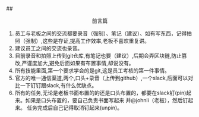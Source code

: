 ##<center>前言篇</center>
1. 员工与老板之间的交流都要录音（强制）、笔记（建议）、如有写东西，记得拍照（强制）,这些是存证,提高工作效率,老板不喜欢重复讲。
2. 建议员工之间的交流也录音。
3. 目前录音和拍照上传到git仓库,有笔记也要（建议）,后期会弄区块链,防止篡改,严谨度加大,避免后面如果有布置事情,却说没有。
4. 所有技能里面,第一个要求学会的是git,这是员工考核的第一件事情。
5. 官方的唯一通信渠道,两个,口头+录音（上传到github）,一个slack,后面可以对比一下钉钉跟slack,有什么优缺点。
6. 所有的任务,无论是老板书面布置的的还是口头布置的，都要在slack钉(pin)起来。如果是口头布置的，要自己负责书面写起来 并@johnli（老板），然后钉起来。 任务完成后自己记得取消钉起来(unpin)。